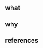 ## what

<!--
- Describe high-level what changed as a result of these commits (i.e. in plain-english, what do these changes mean?)
- Use bullet points to be concise and to the point.
-->

## why

<!--
- Provide the justifications for the changes (e.g. business case).
- Describe why these changes were made (e.g. why do these commits fix the problem?)
- Use bullet points to be concise and to the point.
-->

## references

<!--
- Link to any supporting github issues or helpful documentation to add some context (e.g. stackoverflow).
- Use `closes #123`, if this PR closes a GitHub issue `#123`
- Use `closes JIRA-123`, if this PR closes a Jira Issue `JIRA-123` where `JIRA` is the project abbreviation. 
-->


